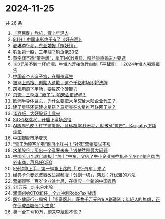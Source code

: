 # 2024-11-25

共 26 条

<!-- BEGIN 36KR -->
<!-- 最后更新时间 2024-11-25 06:00:59 +0800 -->
1. [「高尿酸」危机，缠上年轻人](https://36kr.com/p/3047429937482626)
1. [9.1分！中国电影终于有了《好东西》](https://36kr.com/p/3049693143419528)
1. [麦琳李行亮，东亚婚姻「照妖镜」](https://36kr.com/p/3048281534991232)
1. [钓鱼第一股，三年赚了钓鱼佬20亿](https://36kr.com/p/3049127604800391)
1. [董宇辉再造“董宇辉”，拿下MCN资质，粉丝量直逼东方甄选](https://36kr.com/p/3048464333490824)
1. [100元喝不到一杯好酒，年轻人开始流行自制「平替酒」｜2024年轻人喝酒报告](https://36kr.com/p/3047436477778562)
1. [中国首个人造子宫，在郑州诞生](https://36kr.com/p/3049626971196297)
1. [被骂上热搜、创始人道歉，这个千亿市场即将洗牌](https://36kr.com/p/3049005221825152)
1. [跨境电商下半场，要靠这个硬能力](https://36kr.com/p/3049016358570886)
1. [贝壳：三季度 “废了”，明天会更好吗？](https://36kr.com/p/3048868578413448)
1. [欧洲半导体巨头，为什么要把大单交给大陆企业代工？](https://36kr.com/p/3048714424797832)
1. [建了星链还要建火星链？马斯克在火星推互联网干啥？](https://36kr.com/p/3048723988086536)
1. [10连板！大妖股卷土重来](https://36kr.com/p/3048770998356864)
1. [SiC价格跳水，开启下半场战役](https://36kr.com/p/3048483889286023)
1. [AI版周扒皮！打字速度慢、鼠标超30秒未动，就被AI“警告”，Karpathy下场评论](https://36kr.com/p/3049912057023365)
1. [中国瓣膜市场变天](https://36kr.com/p/3049639758285700)
1. [“雪王为顾客加冕”刷屏小红书！“社死”营销屡试不爽](https://36kr.com/p/3049713826155141)
1. [水羊股份：买出一个高奢未来？钱依然是最大问题](https://36kr.com/p/3048964096756353)
1. [中国公司全球化周报 | “热土”中东，留给了中小企业哪些机会？/阿里整合国内外电商，蒋凡任CEO](https://36kr.com/p/3048527341095561)
1. [5分钟能上手，第一辆能上路的「飞行汽车」来了](https://36kr.com/p/3047432512195462)
1. [经典卡尔曼滤波器改进视频版「分割一切」，网友：好优雅的方法](https://36kr.com/p/3049834751822729)
1. [营销观察｜百岁企业迪士尼，在适应一个新的中国市场](https://36kr.com/p/3046232742185607)
1. [30万元，纯电分水岭](https://36kr.com/p/3049671091063686)
1. [滴滴创始CTO卸任，全力冲刺RoboTaxi战场](https://36kr.com/p/3048517923179142)
1. [医疗健康行业周报 |「扬奇医芯」获数千万元Pre A轮融资；年轻人的焦虑，正在促成血糖仪“大生意”](https://36kr.com/p/3050405675797383)
1. [卖一台车亏10万，蔚来李斌慌不慌？](https://36kr.com/p/3048939674618505)
<!-- END 36KR -->